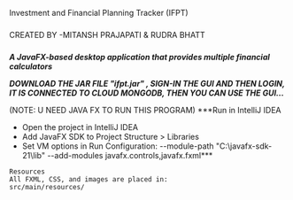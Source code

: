 Investment and Financial Planning Tracker (IFPT)
###
CREATED BY
          -MITANSH PRAJAPATI & RUDRA BHATT
###

***A JavaFX-based desktop application that provides multiple financial calculators*** 


***DOWNLOAD THE JAR FILE "ifpt.jar" ,
SIGN-IN THE GUI AND THEN LOGIN,
IT IS CONNECTED TO CLOUD MONGODB,
THEN YOU CAN USE THE GUI...***

 (NOTE: U NEED JAVA FX TO RUN THIS PROGRAM)
***Run in IntelliJ IDEA

- Open the project in IntelliJ IDEA
- Add JavaFX SDK to Project Structure > Libraries
- Set VM options in Run Configuration:
  --module-path "C:\javafx-sdk-21\lib" --add-modules javafx.controls,javafx.fxml***
~~~THIS IS PREFERED AS YOU'LL UNDERSTAND MORE EASILY~~
Resources
All FXML, CSS, and images are placed in:
src/main/resources/




